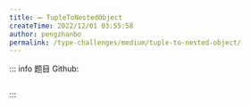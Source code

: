 ```yaml
---
title: ➖ TupleToNestedObject
createTime: 2022/12/01 03:55:58
author: pengzhanbo
permalink: /type-challenges/medium/tuple-to-nested-object/
---
```


::: info 题目
Github: []()

```ts
```
:::
